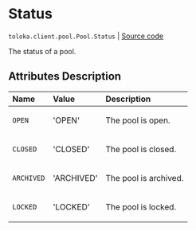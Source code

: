 # Status
`toloka.client.pool.Pool.Status` | [Source code](https://github.com/Toloka/toloka-kit/blob/v1.2.0/src/client/pool/__init__.py#L163)

The status of a pool.

## Attributes Description

| Name | Value | Description |
| :------| :-----------| :----------| 
`OPEN`|'OPEN'|<p>The pool is open.</p>
`CLOSED`|'CLOSED'|<p>The pool is closed.</p>
`ARCHIVED`|'ARCHIVED'|<p>The pool is archived.</p>
`LOCKED`|'LOCKED'|<p>The pool is locked.</p>
